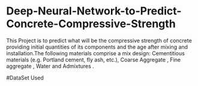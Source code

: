 # Deep-Neural-Network-to-Predict-Concrete-Compressive-Strength

This Project is to predict what will be the compressive strength of concrete providing initial quantities of its components and the age after mixing and installation.The following materials comprise a mix design: Cementitious materials (e.g. Portland cement, fly ash, etc.), Coarse Aggregate , Fine aggregate , Water and Admixtures .

#DataSet Used
